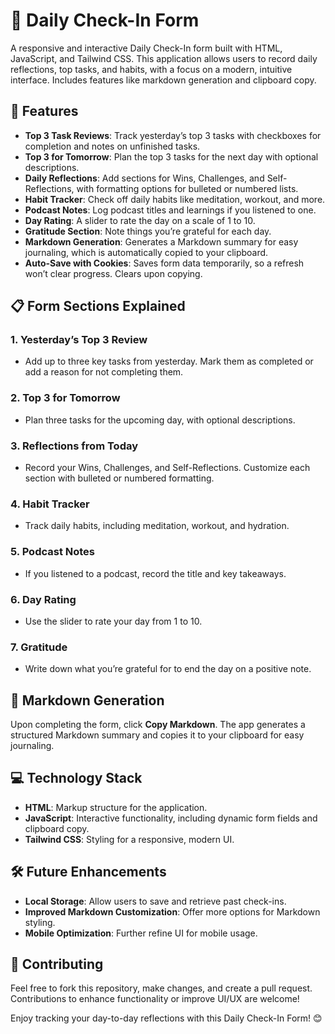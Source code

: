 # 📝 Daily Check-In Form

A responsive and interactive Daily Check-In form built with HTML, JavaScript, and Tailwind CSS. This application allows users to record daily reflections, top tasks, and habits, with a focus on a modern, intuitive interface. Includes features like markdown generation and clipboard copy.

## 🌟 Features
- **Top 3 Task Reviews**: Track yesterday’s top 3 tasks with checkboxes for completion and notes on unfinished tasks.
- **Top 3 for Tomorrow**: Plan the top 3 tasks for the next day with optional descriptions.
- **Daily Reflections**: Add sections for Wins, Challenges, and Self-Reflections, with formatting options for bulleted or numbered lists.
- **Habit Tracker**: Check off daily habits like meditation, workout, and more.
- **Podcast Notes**: Log podcast titles and learnings if you listened to one.
- **Day Rating**: A slider to rate the day on a scale of 1 to 10.
- **Gratitude Section**: Note things you’re grateful for each day.
- **Markdown Generation**: Generates a Markdown summary for easy journaling, which is automatically copied to your clipboard.
- **Auto-Save with Cookies**: Saves form data temporarily, so a refresh won’t clear progress. Clears upon copying.

## 📋 Form Sections Explained

### 1. **Yesterday’s Top 3 Review**
   - Add up to three key tasks from yesterday. Mark them as completed or add a reason for not completing them.

### 2. **Top 3 for Tomorrow**
   - Plan three tasks for the upcoming day, with optional descriptions.

### 3. **Reflections from Today**
   - Record your Wins, Challenges, and Self-Reflections. Customize each section with bulleted or numbered formatting.

### 4. **Habit Tracker**
   - Track daily habits, including meditation, workout, and hydration.

### 5. **Podcast Notes**
   - If you listened to a podcast, record the title and key takeaways.

### 6. **Day Rating**
   - Use the slider to rate your day from 1 to 10.

### 7. **Gratitude**
   - Write down what you’re grateful for to end the day on a positive note.

## 📖 Markdown Generation

Upon completing the form, click **Copy Markdown**. The app generates a structured Markdown summary and copies it to your clipboard for easy journaling.

## 💻 Technology Stack

- **HTML**: Markup structure for the application.
- **JavaScript**: Interactive functionality, including dynamic form fields and clipboard copy.
- **Tailwind CSS**: Styling for a responsive, modern UI.

## 🛠️ Future Enhancements

- **Local Storage**: Allow users to save and retrieve past check-ins.
- **Improved Markdown Customization**: Offer more options for Markdown styling.
- **Mobile Optimization**: Further refine UI for mobile usage.

## 👏 Contributing

Feel free to fork this repository, make changes, and create a pull request. Contributions to enhance functionality or improve UI/UX are welcome!

Enjoy tracking your day-to-day reflections with this Daily Check-In Form! 😊

